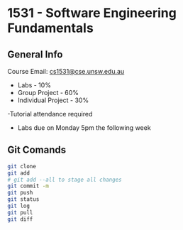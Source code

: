 # 1531 - Software Engineering Fundamentals
## General Info 
Course Email: cs1531@cse.unsw.edu.au
- Labs - 10%
- Group Project - 60%
- Individual Project - 30%

-Tutorial attendance required  
- Labs due on Monday 5pm the following week

## Git Comands
```bash
git clone
git add 
# git add --all to stage all changes
git commit -m 
git push
git status
git log
git pull
git diff 
``` 